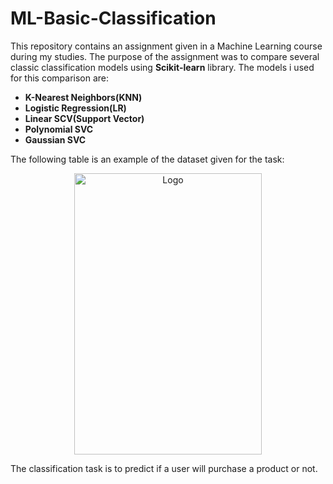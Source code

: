 # ML-Basic-Classification

This repository contains an assignment given in a Machine Learning course during my studies.
The purpose of the assignment was to compare several classic classification models using **Scikit-learn** library.
The models i used for this comparison are:

* **K-Nearest Neighbors(KNN)**
* **Logistic Regression(LR)**
* **Linear SCV(Support Vector)**
* **Polynomial SVC**
* **Gaussian SVC**

The following table is an example of the dataset given for the task:

<p align = "center">
<img src="https://user-images.githubusercontent.com/80172576/194301717-70ab0875-7e87-409d-93df-f070d2e1100c.png" 
        alt="Logo" 
        width="300" 
        height="450"/>
</p>

The classification task is to predict if a user will purchase a product or not.
